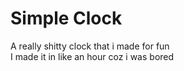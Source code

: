 # Simple Clock
A really shitty clock that i made for fun  
I made it in like an hour coz i was bored

